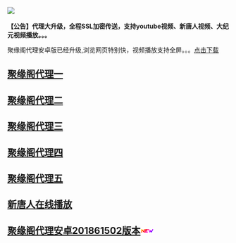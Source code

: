 ![](https://raw.githubusercontent.com/hao369/a/master/j.jpg)

**【公告】代理大升级，全程SSL加密传送，支持youtube视频、新唐人视频、大纪元视频播放。。。**

聚缘阁代理安卓版已经升级,浏览网页特别快，视频播放支持全屏。。。[点击下载](https://github.com/dtw9/9/raw/master/201861502.apk)

##  [聚缘阁代理一](http://4854335f.ju89.heart2h.com/)

##  [聚缘阁代理二](http://5a3543a.gae.geass.tv/)

##  [聚缘阁代理三](http://5aa643t.tre.iloile.com/)

##  [聚缘阁代理四](http://5443a.vsam.corriee.org/)

##  [聚缘阁代理五](http://5y6txt.swqm.cesedria.com/)

##  [新唐人在线播放](http://ff-35.tre.iloile.com/xtr.html)







##  [聚缘阁代理安卓201861502版本](https://github.com/dtw9/9/raw/master/201861502.apk)![](https://raw.githubusercontent.com/jyg-1/jyg/master/new.gif)



